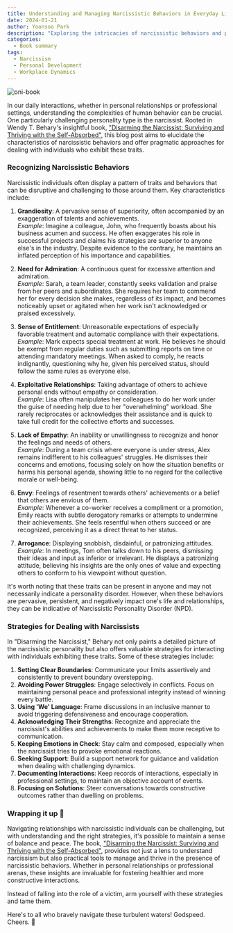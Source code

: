 ```yaml
---
title: Understanding and Managing Narcissistic Behaviors in Everyday Life
date: 2024-01-21
author: Yoonsoo Park
description: "Exploring the intricacies of narcissistic behaviors and providing strategies for effectively dealing with narcissists in personal and professional settings."
categories:
  - Book summary
tags:
  - Narcissism
  - Personal Development
  - Workplace Dynamics
---
```


![oni-book](images/oni-book.webp)

In our daily interactions, whether in personal relationships or professional settings, understanding the complexities of human behavior can be crucial. One particularly challenging personality type is the narcissist. Rooted in Wendy T. Behary's insightful book, ["Disarming the Narcissist: Surviving and Thriving with the Self-Absorbed"](https://amzn.to/48GsUMR), this blog post aims to elucidate the characteristics of narcissistic behaviors and offer pragmatic approaches for dealing with individuals who exhibit these traits.

### Recognizing Narcissistic Behaviors

Narcissistic individuals often display a pattern of traits and behaviors that can be disruptive and challenging to those around them. Key characteristics include:

1. **Grandiosity**: A pervasive sense of superiority, often accompanied by an exaggeration of talents and achievements.  
   _Example_: Imagine a colleague, John, who frequently boasts about his business acumen and success. He often exaggerates his role in successful projects and claims his strategies are superior to anyone else's in the industry. Despite evidence to the contrary, he maintains an inflated perception of his importance and capabilities.

2. **Need for Admiration**: A continuous quest for excessive attention and admiration.  
   _Example_: Sarah, a team leader, constantly seeks validation and praise from her peers and subordinates. She requires her team to commend her for every decision she makes, regardless of its impact, and becomes noticeably upset or agitated when her work isn't acknowledged or praised excessively.

3. **Sense of Entitlement**: Unreasonable expectations of especially favorable treatment and automatic compliance with their expectations.  
   _Example_: Mark expects special treatment at work. He believes he should be exempt from regular duties such as submitting reports on time or attending mandatory meetings. When asked to comply, he reacts indignantly, questioning why he, given his perceived status, should follow the same rules as everyone else.

4. **Exploitative Relationships**: Taking advantage of others to achieve personal ends without empathy or consideration.  
   _Example_: Lisa often manipulates her colleagues to do her work under the guise of needing help due to her "overwhelming" workload. She rarely reciprocates or acknowledges their assistance and is quick to take full credit for the collective efforts and successes.

5. **Lack of Empathy**: An inability or unwillingness to recognize and honor the feelings and needs of others.  
   _Example_: During a team crisis where everyone is under stress, Alex remains indifferent to his colleagues' struggles. He dismisses their concerns and emotions, focusing solely on how the situation benefits or harms his personal agenda, showing little to no regard for the collective morale or well-being.

6. **Envy**: Feelings of resentment towards others' achievements or a belief that others are envious of them.  
   _Example_: Whenever a co-worker receives a compliment or a promotion, Emily reacts with subtle derogatory remarks or attempts to undermine their achievements. She feels resentful when others succeed or are recognized, perceiving it as a direct threat to her status.

7. **Arrogance**: Displaying snobbish, disdainful, or patronizing attitudes.  
   _Example_: In meetings, Tom often talks down to his peers, dismissing their ideas and input as inferior or irrelevant. He displays a patronizing attitude, believing his insights are the only ones of value and expecting others to conform to his viewpoint without question.

It's worth noting that these traits can be present in anyone and may not necessarily indicate a personality disorder. However, when these behaviors are pervasive, persistent, and negatively impact one's life and relationships, they can be indicative of Narcissistic Personality Disorder (NPD).

### Strategies for Dealing with Narcissists

In "Disarming the Narcissist," Behary not only paints a detailed picture of the narcissistic personality but also offers valuable strategies for interacting with individuals exhibiting these traits. Some of these strategies include:

1. **Setting Clear Boundaries**: Communicate your limits assertively and consistently to prevent boundary overstepping.
2. **Avoiding Power Struggles**: Engage selectively in conflicts. Focus on maintaining personal peace and professional integrity instead of winning every battle.
3. **Using 'We' Language**: Frame discussions in an inclusive manner to avoid triggering defensiveness and encourage cooperation.
4. **Acknowledging Their Strengths**: Recognize and appreciate the narcissist's abilities and achievements to make them more receptive to communication.
5. **Keeping Emotions in Check**: Stay calm and composed, especially when the narcissist tries to provoke emotional reactions.
6. **Seeking Support**: Build a support network for guidance and validation when dealing with challenging dynamics.
7. **Documenting Interactions**: Keep records of interactions, especially in professional settings, to maintain an objective account of events.
8. **Focusing on Solutions**: Steer conversations towards constructive outcomes rather than dwelling on problems.

### Wrapping it up 👏

Navigating relationships with narcissistic individuals can be challenging, but with understanding and the right strategies, it's possible to maintain a sense of balance and peace. The book, ["Disarming the Narcissist: Surviving and Thriving with the Self-Absorbed"](https://amzn.to/48GsUMR), provides not just a lens to understand narcissism but also practical tools to manage and thrive in the presence of narcissistic behaviors. Whether in personal relationships or professional arenas, these insights are invaluable for fostering healthier and more constructive interactions.

Instead of falling into the role of a victim, arm yourself with these strategies and tame them.

Here's to all who bravely navigate these turbulent waters! Godspeed.
Cheers. 🍺
